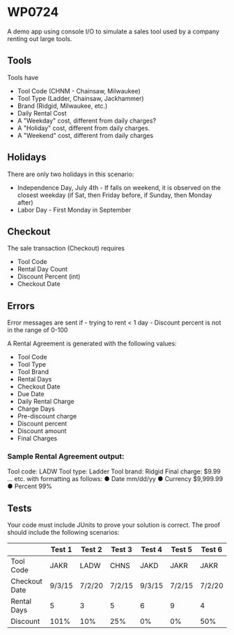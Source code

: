 # WP0724


A demo app using console I/O to simulate a sales tool used by a company renting out large tools.

## Tools
Tools have
- Tool Code (CHNM - Chainsaw, Milwaukee)
- Tool Type (Ladder, Chainsaw, Jackhammer)
- Brand (Ridgid, Milwaukee, etc.)
- Daily Rental Cost
- A "Weekday" cost, different from daily charges?
- A "Holiday" cost, different from daily charges.
- A "Weekend" cost, different from daily charges

## Holidays
There are only two holidays in this scenario:
- Independence Day, July 4th - If falls on weekend, it is observed on the closest weekday (if Sat,
then Friday before, if Sunday, then Monday after)
- Labor Day - First Monday in September


## Checkout
The sale transaction (Checkout) requires
- Tool Code
- Rental Day Count
- Discount Percent (int)
- Checkout Date

## Errors
Error messages are sent if
	- trying to rent < 1 day
	- Discount percent is not in the range of 0-100

A Rental Agreement is generated with the following values:
- Tool Code
- Tool Type
- Tool Brand
- Rental Days
- Checkout Date
- Due Date
- Daily Rental Charge
- Charge Days
- Pre-discount charge
- Discount percent
- Discount amount
- Final Charges

### Sample Rental Agreement output:

Tool code: LADW
Tool type: Ladder
Tool brand: Ridgid
Final charge: $9.99
... etc.
with formatting as follows:
● Date mm/dd/yy
● Currency $9,999.99
● Percent 99%

## Tests
Your code must include JUnits to prove your solution is correct.
The proof should include the following scenarios:


|               | Test 1 | Test 2 | Test 3 | Test 4 | Test 5 | Test 6 |
| ------------- | ------ | ------ | ------ | ------ | ------ | ------ |
| Tool Code     | JAKR   | LADW   | CHNS   | JAKD   | JAKR   | JAKR   |
| Checkout Date | 9/3/15 | 7/2/20 | 7/2/15 | 9/3/15 | 7/2/15 | 7/2/20 |
| Rental Days   | 5      | 3      | 5      | 6      | 9      | 4      |
| Discount      | 101%   | 10%    | 25%    | 0%     | 0%     | 50%    |

